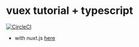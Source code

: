 # vuex tutorial + typescript

[![CircleCI](https://circleci.com/gh/Yama-Tomo/vue-vuex-typescript-sample/tree/master.svg?style=shield)](https://circleci.com/gh/Yama-Tomo/vue-vuex-typescript-sample/tree/master)

- with nuxt.js [here](https://github.com/Yama-Tomo/vue-vuex-typescript-sample/tree/nuxt)

